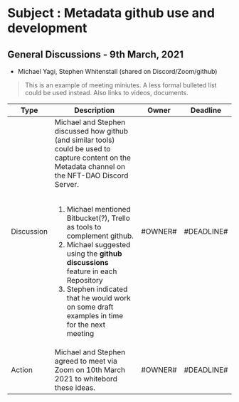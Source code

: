 # Subject : Metadata github use and development

## General Discussions - 9th March, 2021
* Michael Yagi, Stephen Whitenstall (shared on Discord/Zoom/github)
 
> This is an example of meeting miniutes. A less formal bulleted list could be used instead. Also links to videos, documents.

Type | Description | Owner | Deadline
---- | ---- | ---- | ----
Discussion | Michael and Stephen discussed how github (and similar tools) could be used to capture content on the Metadata channel on the NFT-DAO Discord Server.<br><br><ol><li>Michael mentioned Bitbucket(?), Trello as tools to complement github.</li><li>Michael suggested using the **github discussions** feature in each Repository</li><li>Stephen indicated that he would work on some draft examples in time for the next meeting</li></ol> | #OWNER# | #DEADLINE#
Action | Michael and Stephen agreed to meet via Zoom on 10th March 2021 to whitebord these ideas.| #OWNER# | #DEADLINE#
